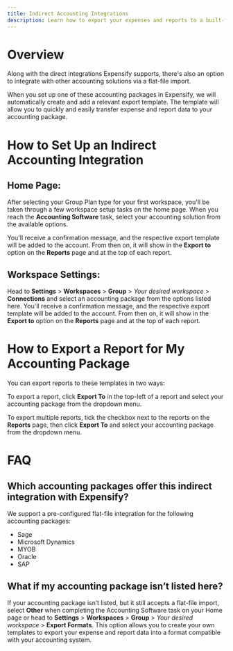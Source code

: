 ```yaml
---
title: Indirect Accounting Integrations
description: Learn how to export your expenses and reports to a built-for-purpose flat file that works with your accounting platform. 
---
```

<!-- The lines above are required by Jekyll to process the .md file -->

# Overview

Along with the direct integrations Expensify supports, there's also an option to integrate with other accounting solutions via a flat-file import.

When you set up one of these accounting packages in Expensify, we will automatically create and add a relevant export template. The template will allow you to quickly and easily transfer expense and report data to your accounting package.

# How to Set Up an Indirect Accounting Integration

## Home Page:

After selecting your Group Plan type for your first workspace, you'll be taken through a few workspace setup tasks on the home page. When you reach the **Accounting Software** task, select your accounting solution from the available options.

You'll receive a confirmation message, and the respective export template will be added to the account. From then on, it will show in the **Export to** option on the **Reports** page and at the top of each report.

## Workspace Settings:

Head to **Settings** > **Workspaces** > **Group** > _Your desired workspace_ > **Connections** and select an accounting package from the options listed here. You'll receive a confirmation message, and the respective export template will be added to the account. From then on, it will show in the **Export to** option on the **Reports** page and at the top of each report.

# How to Export a Report for My Accounting Package

You can export reports to these templates in two ways:

To export a report, click **Export To** in the top-left of a report and select your accounting package from the dropdown menu.

To export multiple reports, tick the checkbox next to the reports on the **Reports** page, then click **Export To** and select your accounting package from the dropdown menu.

# FAQ

## Which accounting packages offer this indirect integration with Expensify?

We support a pre-configured flat-file integration for the following accounting packages:

 - Sage
 - Microsoft Dynamics
 - MYOB
 - Oracle
 - SAP

## What if my accounting package isn’t listed here?

If your accounting package isn’t listed, but it still accepts a flat-file import, select **Other** when completing the Accounting Software task on your Home page or head to **Settings** > **Workspaces** > **Group** > _Your desired workspace_ > **Export Formats**.  This option allows you to create your own templates to export your expense and report data into a format compatible with your accounting system.

